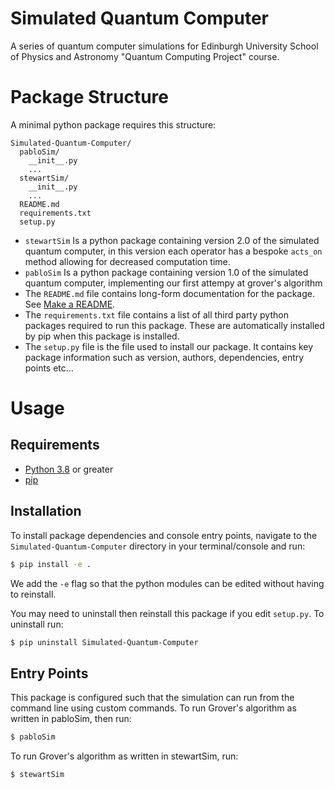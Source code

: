 # Simulated Quantum Computer
A series of quantum computer simulations for Edinburgh University School of Physics and Astronomy "Quantum Computing Project" course.

# Package Structure
A minimal python package requires this structure:
```
Simulated-Quantum-Computer/
  pabloSim/
    __init__.py
    ...
  stewartSim/
    __init__.py
    ...
  README.md
  requirements.txt
  setup.py
```
- `stewartSim` Is a python package containing version 2.0 of the simulated quantum computer, in this version each operator has a bespoke `acts_on` method allowing for decreased computation time.
- `pabloSim` Is a python package containing version 1.0 of the simulated quantum computer, implementing our first attempy at grover's algorithm
- The `README.md` file contains long-form documentation for the package. See [Make a README](https://www.makeareadme.com/).
- The `requirements.txt` file contains a list of all third party python packages required to run this package. These are automatically installed by pip when this package is installed.
- The `setup.py` file is the file used to install our package. It contains key package information such as version, authors, dependencies, entry points etc...

# Usage

## Requirements
- [Python 3.8](https://www.python.org/downloads/) or greater
- [pip](https://pip.pypa.io/en/stable/installation/)

## Installation
To install package dependencies and console entry points, navigate to the `Simulated-Quantum-Computer` directory in your terminal/console and run:

```bash
$ pip install -e .
```
We add the `-e` flag so that the python modules can be edited without having to reinstall.

You may need to uninstall then reinstall this package if you edit `setup.py`. To uninstall run:
```bash
$ pip uninstall Simulated-Quantum-Computer
```
## Entry Points
This package is configured such that the simulation can run from the command line using custom commands. To run Grover's algorithm as written in pabloSim, then run:
```bash
$ pabloSim
```
To run Grover's algorithm as written in stewartSim, run:
```bash
$ stewartSim
```

